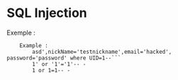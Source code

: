 # SQL Injection

Exemple : 
```bash=
    Example : 
        asd',nickName='testnickname',email='hacked', password='password' where UID=1--```
        1' or '1'='1'-- -
        1 or 1=1-- -
```
 